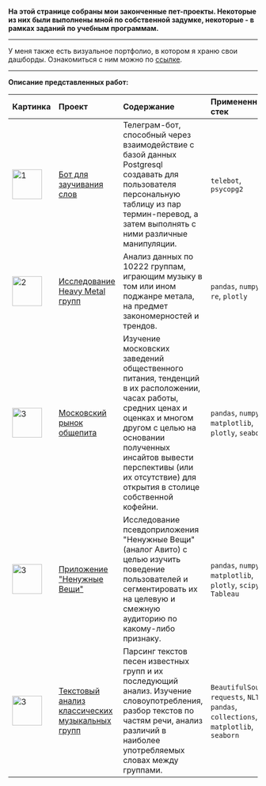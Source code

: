 **На этой странице собраны мои законченные пет-проекты. Некоторые из них были выполнены мной по собственной задумке, некоторые - в рамках заданий по учебным программам.**

---

У меня также есть визуальное портфолио, в котором я храню свои дашборды. Ознакомиться с ним можно по [ссылке](http://project6509332.tilda.ws/).

---

**Описание представленных работ:**

| Картинка | Проект | Содержание | Примененный стек |
| :---------------------- | :---------------------- | :---------------------- | :---------------------- |
| <img src="https://pngicon.ru/file/uploads/telegram-128x128.png" title="1" alt="1" width="60" height="60"/> | [Бот для заучивания слов](https://github.com/Wishmas/Timofey_Vorovatov) | Телеграм-бот, способный через взаимодействие с базой данных Postgresql создавать для пользователя персональную таблицу из пар термин-перевод, а затем выполнять с ними различные манипуляции. | `telebot`, `psycopg2` |
| <img src="https://pngicon.ru/file/uploads/111H-128x128.png" title="2" alt="2" width="60" height="60"/> | [Исследование Heavy Metal групп](https://github.com/Wishmas/Timofey_Vorovatov/tree/main/%D0%98%D1%81%D1%81%D0%BB%D0%B5%D0%B4%D0%BE%D0%B2%D0%B0%D0%BD%D0%B8%D0%B5%20Heavy%20Metal%20%D0%B3%D1%80%D1%83%D0%BF%D0%BF) | Анализ данных по 10222 группам, играющим музыку в том или ином поджанре метала, на предмет закономерностей и трендов. | `pandas`, `numpy`, `re`, `plotly` |
| <img src="https://pngicon.ru/file/uploads/kofe-256x202.png" title="3" alt="3" width="60" height="60"/> | [Московский рынок общепита](https://github.com/Wishmas/Timofey_Vorovatov/tree/main/%D0%9C%D0%BE%D1%81%D0%BA%D0%BE%D0%B2%D1%81%D0%BA%D0%B8%D0%B9%20%D1%80%D1%8B%D0%BD%D0%BE%D0%BA%20%D0%BE%D0%B1%D1%89%D0%B5%D0%BF%D0%B8%D1%82%D0%B0) | Изучение московских заведений общественного питания, тенденций в их расположении, часах работы, средних ценах и оценках и многом другом с целью на основании полученных инсайтов вывести перспективы (или их отсутствие) для открытия в столице собственной кофейни. | `pandas`, `numpy`, `matplotlib`, `plotly`, `seaborn` |
| <img src="https://pngicon.ru/file/uploads/rubashka.png" title="3" alt="3" width="60" height="60"/> | [Приложение "Ненужные Вещи"](https://github.com/Wishmas/Timofey_Vorovatov/tree/main/%D0%9F%D1%80%D0%B8%D0%BB%D0%BE%D0%B6%D0%B5%D0%BD%D0%B8%D0%B5%20%D0%9D%D0%B5%D0%BD%D1%83%D0%B6%D0%BD%D1%8B%D0%B5%20%D0%92%D0%B5%D1%89%D0%B8) | Исследование псевдоприложения "Ненужные Вещи" (аналог Авито) с целью изучить поведение пользователей и сегментировать их на целевую и смежную аудиторию по какому-либо признаку. | `pandas`, `numpy`, `matplotlib`, `plotly`, `scipy`, `Tableau` |
| <img src="https://pngicon.ru/file/uploads/poisk.png" title="3" alt="3" width="60" height="60"/> | [Текстовый анализ классических музыкальных групп](https://github.com/Wishmas/Timofey_Vorovatov/tree/main/%D0%A2%D0%B5%D0%BA%D1%81%D1%82%D0%BE%D0%B2%D1%8B%D0%B9%20%D0%B0%D0%BD%D0%B0%D0%BB%D0%B8%D0%B7%20%D0%BC%D1%83%D0%B7%D1%8B%D0%BA%D0%B0%D0%BB%D1%8C%D0%BD%D1%8B%D1%85%20%D0%B3%D1%80%D1%83%D0%BF%D0%BF) | Парсинг текстов песен известных групп и их последующий анализ. Изучение словоупотребления, разбор текстов по частям речи, анализ различий в наиболее употребляемых словах между группами. | `BeautifulSoup`, `requests`, `NLTK`, `pandas`, `collections`, `matplotlib`, `seaborn`|


